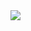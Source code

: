 <a href="https://www.instagram.com/p_samename" target="_blank">
    <img src="https://img.shields.io/badge/instagram-#E4405F?style=flat-square&logo=Android&logoColor=white"/>
</a>
